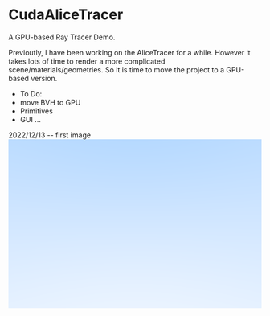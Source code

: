 # CudaAliceTracer
 A GPU-based Ray Tracer Demo. 

Previoutly, I have been working on the AliceTracer for a while. However it takes lots of time to render a more complicated scene/materials/geometries. 
So it is time to move the project to a GPU-based version.

- To Do:
- move BVH to GPU
- Primitives
- GUI
...

2022/12/13
-- first image
![](showcases/test.png)
